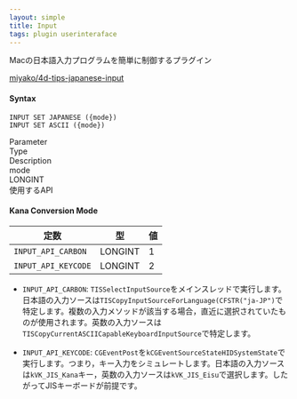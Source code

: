 ```yaml
---
layout: simple
title: Input
tags: plugin userinteraface
---
```


Macの日本語入力プログラムを簡単に制御するプラグイン

<!--more-->

[miyako/4d-tips-japanese-input](https://github.com/miyako/4d-tips-japanese-input)

#### Syntax

```
INPUT SET JAPANESE ({mode})
INPUT SET ASCII ({mode})
```

<div class="grid">
<div class="syntax-th cell cell--2">Parameter</div>
<div class="syntax-th cell cell--2">Type</div>
<div class="syntax-th cell cell--8">Description</div>
<div class="syntax-td cell cell--2">mode</div>
<div class="syntax-td cell cell--2">LONGINT</div>
<div class="syntax-td cell cell--8">使用するAPI</div>   
</div>

#### Kana Conversion Mode

定数|型|値
------------|------|----
`INPUT_API_CARBON` | LONGINT| 1
`INPUT_API_KEYCODE` | LONGINT|  2

* `INPUT_API_CARBON`: `TISSelectInputSource`をメインスレッドで実行します。日本語の入力ソースは`TISCopyInputSourceForLanguage(CFSTR("ja-JP")`で特定します。複数の入力メソッドが該当する場合，直近に選択されていたものが使用されます。英数の入力ソースは`TISCopyCurrentASCIICapableKeyboardInputSource`で特定します。

* `INPUT_API_KEYCODE`: `CGEventPost`を`kCGEventSourceStateHIDSystemState`で実行します。つまり，キー入力をシミュレートします。日本語の入力ソースは`kVK_JIS_Kana`キー，英数の入力ソースは`kVK_JIS_Eisu`で選択します。したがってJISキーボードが前提です。